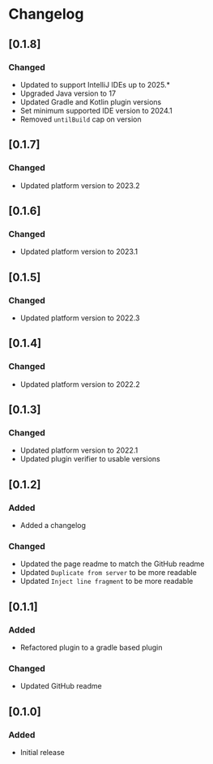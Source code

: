 # Changelog

## [0.1.8]

### Changed

- Updated to support IntelliJ IDEs up to 2025.*
- Upgraded Java version to 17
- Updated Gradle and Kotlin plugin versions
- Set minimum supported IDE version to 2024.1
- Removed `untilBuild` cap on version

## [0.1.7]

### Changed

- Updated platform version to 2023.2

## [0.1.6]

### Changed

- Updated platform version to 2023.1

## [0.1.5]

### Changed

- Updated platform version to 2022.3

## [0.1.4]

### Changed

- Updated platform version to 2022.2

## [0.1.3]

### Changed

- Updated platform version to 2022.1
- Updated plugin verifier to usable versions

## [0.1.2]

### Added

- Added a changelog

### Changed

- Updated the page readme to match the GitHub readme
- Updated `Duplicate from server` to be more readable
- Updated `Inject line fragment` to be more readable

## [0.1.1]

### Added

- Refactored plugin to a gradle based plugin

### Changed

- Updated GitHub readme

## [0.1.0]

### Added

- Initial release
